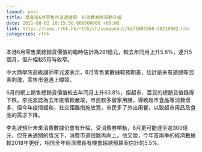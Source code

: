 ```yaml
---
layout: post
title: 學者指6月零售市道遇樽頸　料消費券將帶動升幅
date: 2021-08-02 18:15:50.000000000 +08:00
link: https://news.rthk.hk/rthk/ch/component/k2/1603860-20210802.htm
categories: rthk
---
```


本港6月零售業總銷貨價值的臨時估計為281億元，較去年同月上升5.8%，連升5個月，但升幅較5月時收窄。

中大商學院高級講師李兆波表示，6月零售業數據較預期差，估計是未有通關等因素刺激，零售市道遇上樽頸。

6月的網上銷售總銷貨價值較去年同月上升63.8%，但超市、百貨的總銷貨值錄得下跌。李兆波認為去年疫情較嚴竣，市民較多留家用膳，導致超市食品等消費增多，但今年疫情緩和，社交距離措施放寬，市民多了外出用餐，以致超市用品及食品的需求下降。

李兆波預計未來消費數據仍會有升幅，受消費券帶動，8月更可能達至逾300億元，但在未通關的情況下，消費市道很難再向上。他又說，今年首兩季的經濟數據較2018年更好，相信全年經濟增長有機會超越預算案估計的5.5%。

